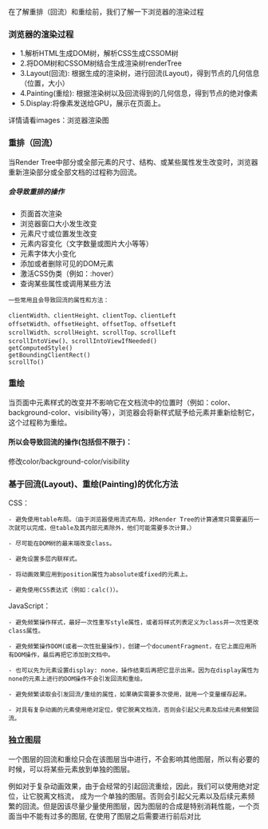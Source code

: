 在了解重排（回流）和重绘前，我们了解一下浏览器的渲染过程

### 浏览器的渲染过程
- 1.解析HTML生成DOM树，解析CSS生成CSSOM树
- 2.将DOM树和CSSOM树结合生成渲染树renderTree
- 3.Layout(回流): 根据生成的渲染树，进行回流(Layout)，得到节点的几何信息（位置，大小）
- 4.Painting(重绘): 根据渲染树以及回流得到的几何信息，得到节点的绝对像素
- 5.Display:将像素发送给GPU，展示在页面上。

详情请看images：浏览器渲染图

### 重排（回流）
当Render Tree中部分或全部元素的尺寸、结构、或某些属性发生改变时，浏览器重新渲染部分或全部文档的过程称为回流。

##### 会导致重排的操作

- 页面首次渲染
- 浏览器窗口大小发生改变
- 元素尺寸或位置发生改变
- 元素内容变化（文字数量或图片大小等等）
- 元素字体大小变化
- 添加或者删除可见的DOM元素
- 激活CSS伪类（例如：:hover）
- 查询某些属性或调用某些方法

```
一些常用且会导致回流的属性和方法：

clientWidth、clientHeight、clientTop、clientLeft
offsetWidth、offsetHeight、offsetTop、offsetLeft
scrollWidth、scrollHeight、scrollTop、scrollLeft
scrollIntoView()、scrollIntoViewIfNeeded()
getComputedStyle()
getBoundingClientRect()
scrollTo()
```

### 重绘
当页面中元素样式的改变并不影响它在文档流中的位置时（例如：color、background-color、visibility等），浏览器会将新样式赋予给元素并重新绘制它，这个过程称为重绘。

#### 所以会导致回流的操作(包括但不限于)：

修改color/background-color/visibility

### 基于回流(Layout)、重绘(Painting)的优化方法

CSS：
```
- 避免使用table布局。（由于浏览器使用流式布局，对Render Tree的计算通常只需要遍历一次就可以完成，但table及其内部元素除外，他们可能需要多次计算，）

- 尽可能在DOM树的最末端改变class。

- 避免设置多层内联样式。

- 将动画效果应用到position属性为absolute或fixed的元素上。

- 避免使用CSS表达式（例如：calc()）。
```
JavaScript：
```
- 避免频繁操作样式，最好一次性重写style属性，或者将样式列表定义为class并一次性更改class属性。

- 避免频繁操作DOM(或者一次性批量操作)，创建一个documentFragment，在它上面应用所有DOM操作，最后再把它添加到文档中。

- 也可以先为元素设置display: none，操作结束后再把它显示出来。因为在display属性为none的元素上进行的DOM操作不会引发回流和重绘。

- 避免频繁读取会引发回流/重绘的属性，如果确实需要多次使用，就用一个变量缓存起来。

- 对具有复杂动画的元素使用绝对定位，使它脱离文档流，否则会引起父元素及后续元素频繁回流。
```

### 独立图层
一个图层的回流和重绘只会在该图层当中进行，不会影响其他图层，所以有必要的时候，可以将某些元素放到单独的图层。

例如对于复杂动画效果，由于会经常的引起回流重绘，因此，我们可以使用绝对定位，让它脱离文档流， 成为一个单独的图层。否则会引起父元素以及后续元素频繁的回流。但是因该尽量少量使用图层，因为图层的合成是特别消耗性能，一个页面当中不能有过多的图层, 在使用了图层之后需要进行前后对比



